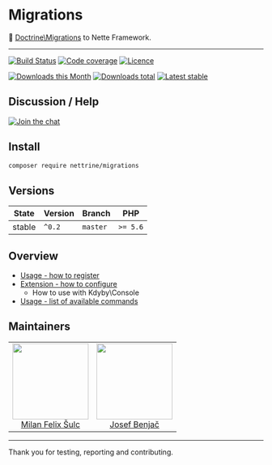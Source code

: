 # Migrations

:running: [Doctrine\Migrations](http://docs.doctrine-project.org/projects/doctrine-migrations/en/latest/) to Nette Framework.

-----

[![Build Status](https://img.shields.io/travis/nettrine/migrations.svg?style=flat-square)](https://travis-ci.org/nettrine/migrations)
[![Code coverage](https://img.shields.io/coveralls/nettrine/migrations.svg?style=flat-square)](https://coveralls.io/r/nettrine/migrations)
[![Licence](https://img.shields.io/packagist/l/nettrine/migrations.svg?style=flat-square)](https://packagist.org/packages/nettrine/migrations)

[![Downloads this Month](https://img.shields.io/packagist/dm/nettrine/migrations.svg?style=flat-square)](https://packagist.org/packages/nettrine/migrations)
[![Downloads total](https://img.shields.io/packagist/dt/nettrine/migrations.svg?style=flat-square)](https://packagist.org/packages/nettrine/migrations)
[![Latest stable](https://img.shields.io/packagist/v/nettrine/migrations.svg?style=flat-square)](https://packagist.org/packages/nettrine/migrations)

## Discussion / Help

[![Join the chat](https://img.shields.io/gitter/room/nettrine/nettrine.svg?style=flat-square)](https://gitter.im/nettrine/nettrine)

## Install

```sh
composer require nettrine/migrations
```

## Versions

| State       | Version | Branch   | PHP      |
|-------------|---------|----------|----------|
| stable      | `^0.2`  | `master` | `>= 5.6` |

## Overview

- [Usage - how to register](https://github.com/nettrine/migrations/blob/master/.docs/README.md#usage)
- [Extension - how to configure](https://github.com/nettrine/migrations/blob/master/.docs/README.md#configuration)
    - How to use with Kdyby\Console
- [Usage - list of available commands](https://github.com/nettrine/migrations/blob/master/.docs/README.md#commands)

## Maintainers

<table>
  <tbody>
    <tr>
      <td align="center">
        <a href="https://github.com/f3l1x">
            <img width="150" height="150" src="https://avatars2.githubusercontent.com/u/538058?v=3&s=150">
        </a>
        </br>
        <a href="https://github.com/f3l1x">Milan Felix Šulc</a>
      </td>
      <td align="center">
        <a href="https://github.com/benijo">
            <img width="150" height="150" src="https://avatars3.githubusercontent.com/u/6731626?v=3&s=150">
        </a>
        </br>
        <a href="https://github.com/benijo">Josef Benjač</a>
      </td>
    </tr>
  <tbody>
</table>

-----

Thank you for testing, reporting and contributing.
